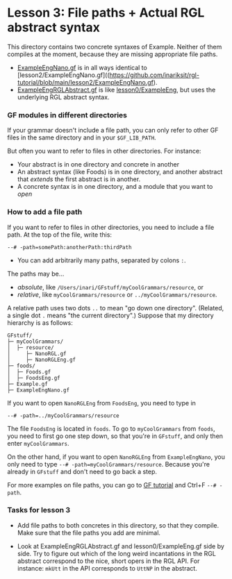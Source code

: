 # Lesson 3: File paths + Actual RGL abstract syntax

This directory contains two concrete syntaxes of Example. Neither of them compiles at the moment, because they are missing appropriate file paths.

* [ExampleEngNano.gf](TODO) is in all ways identical to [lesson2/ExampleEngNano.gf]((https://github.com/inariksit/rgl-tutorial/blob/main/lesson2/ExampleEngNano.gf).
* [ExampleEngRGLAbstract.gf](TODO) is like [lesson0/ExampleEng](https://github.com/inariksit/rgl-tutorial/blob/main/lesson0/ExampleEng.gf), but uses the underlying RGL abstract syntax.

### GF modules in different directories

If your grammar doesn't include a file path, you can only refer to other GF files in the same directory and in your `$GF_LIB_PATH`.

But often you want to refer to files in other directories. For instance:

* Your abstract is in one directory and concrete in another
* An abstract syntax (like Foods) is in one directory, and another abstract that *extends* the first abstract is in another.
* A concrete syntax is in one directory, and a module that you want to *open*

### How to add a file path

If you want to refer to files in other directories, you need to include a file path.
At the top of the file, write this:

```
--# -path=somePath:anotherPath:thirdPath
```

* You can add arbitrarily many paths, separated by colons `:`.

The paths may be…
* *absolute*, like `/Users/inari/GFstuff/myCoolGrammars/resource`, or
* *relative*, like `myCoolGrammars/resource` or `../myCoolGrammars/resource`.

A relative path uses two dots `..` to mean "go down one directory". (Related, a single dot `.` means "the current directory".) Suppose that my directory hierarchy is as follows:

```
GFstuff/
├─ myCoolGrammars/
│  ├─ resource/
│     ├─ NanoRGL.gf
│     ├─ NanoRGLEng.gf
├─ foods/
│  ├─ Foods.gf
│  ├─ FoodsEng.gf
├─ Example.gf
├─ ExampleEngNano.gf
```

If you want to open `NanoRGLEng` from `FoodsEng`, you need to type in

```
--# -path=../myCoolGrammars/resource
```

The file `FoodsEng` is located in `foods`. To go to `myCoolGrammars` from `foods`, you need to first go one step down, so that you're in `GFstuff`, and only then enter `myCoolGrammars`.

On the other hand, if you want to open `NanoRGLEng` from `ExampleEngNano`, you only need to type `--# -path=myCoolGrammars/resource`. Because you're already in `GFstuff` and don't need to go back a step.

For more examples on file paths, you can go to [GF tutorial](http://www.grammaticalframework.org/doc/tutorial/gf-tutorial.html) and Ctrl+F `--# -path`.


### Tasks for lesson 3

* Add file paths to both concretes in this directory, so that they compile. Make sure that the file paths you add are minimal.

* Look at ExampleEngRGLAbstract.gf and lesson0/ExampleEng.gf side by side. Try to figure out which of the long weird incantations in the RGL abstract correspond to the nice, short opers in the RGL API. For instance: `mkUtt` in the API corresponds to `UttNP` in the abstract.
